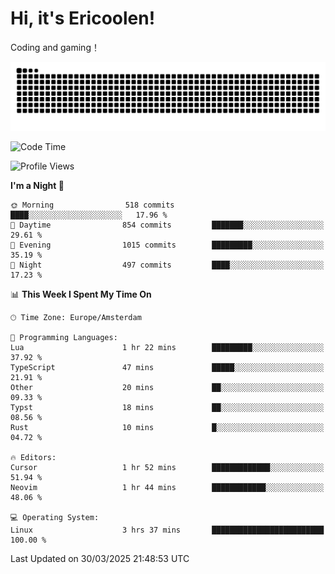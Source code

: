 # Hi, it's Ericoolen!
Coding and gaming！

<picture>
  <source media="(prefers-color-scheme: dark)" srcset="https://raw.githubusercontent.com/Eric-Song-Nop/Eric-Song-Nop/output/github-contribution-grid-snake-dark.svg">
  <source media="(prefers-color-scheme: light)" srcset="https://raw.githubusercontent.com/Eric-Song-Nop/Eric-Song-Nop/output/github-contribution-grid-snake.svg">
  <img alt="github contribution grid snake animation" src="https://raw.githubusercontent.com/Eric-Song-Nop/Eric-Song-Nop/output/github-contribution-grid-snake.svg">
</picture>

<!--START_SECTION:waka-->
![Code Time](http://img.shields.io/badge/Code%20Time-1%2C804%20hrs%2023%20mins-blue)

![Profile Views](http://img.shields.io/badge/Profile%20Views-0-blue)

**I'm a Night 🦉** 

```text
🌞 Morning                518 commits         ████░░░░░░░░░░░░░░░░░░░░░   17.96 % 
🌆 Daytime                854 commits         ███████░░░░░░░░░░░░░░░░░░   29.61 % 
🌃 Evening                1015 commits        █████████░░░░░░░░░░░░░░░░   35.19 % 
🌙 Night                  497 commits         ████░░░░░░░░░░░░░░░░░░░░░   17.23 % 
```


📊 **This Week I Spent My Time On** 

```text
🕑︎ Time Zone: Europe/Amsterdam

💬 Programming Languages: 
Lua                      1 hr 22 mins        █████████░░░░░░░░░░░░░░░░   37.92 % 
TypeScript               47 mins             █████░░░░░░░░░░░░░░░░░░░░   21.91 % 
Other                    20 mins             ██░░░░░░░░░░░░░░░░░░░░░░░   09.33 % 
Typst                    18 mins             ██░░░░░░░░░░░░░░░░░░░░░░░   08.56 % 
Rust                     10 mins             █░░░░░░░░░░░░░░░░░░░░░░░░   04.72 % 

🔥 Editors: 
Cursor                   1 hr 52 mins        █████████████░░░░░░░░░░░░   51.94 % 
Neovim                   1 hr 44 mins        ████████████░░░░░░░░░░░░░   48.06 % 

💻 Operating System: 
Linux                    3 hrs 37 mins       █████████████████████████   100.00 % 
```


 Last Updated on 30/03/2025 21:48:53 UTC
<!--END_SECTION:waka-->

